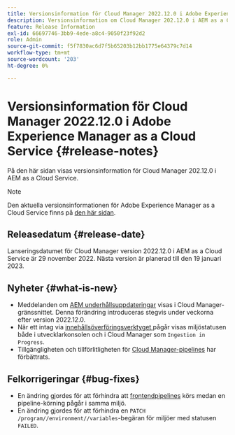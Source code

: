```yaml
---
title: Versionsinformation för Cloud Manager 2022.12.0 i Adobe Experience Manager as a Cloud Service
description: Versionsinformation om Cloud Manager 202.12.0 i AEM as a Cloud Service.
feature: Release Information
exl-id: 66697746-3bb9-4ede-a8c4-9050f23f92d2
role: Admin
source-git-commit: f5f7830ac6d7f5b65203b12bb1775e64379c7d14
workflow-type: tm+mt
source-wordcount: '203'
ht-degree: 0%

---
```


# Versionsinformation för Cloud Manager 2022.12.0 i Adobe Experience Manager as a Cloud Service {#release-notes}

På den här sidan visas versionsinformation för Cloud Manager 202.12.0 i AEM as a Cloud Service.

>[!NOTE]
>
>Den aktuella versionsinformationen för Adobe Experience Manager as a Cloud Service finns på [den här sidan](/help/release-notes/release-notes-cloud/release-notes-current.md).

## Releasedatum {#release-date}

Lanseringsdatumet för Cloud Manager version 2022.12.0 i AEM as a Cloud Service är 29 november 2022. Nästa version är planerad till den 19 januari 2023.

## Nyheter {#what-is-new}

* Meddelanden om [AEM underhållsuppdateringar](/help/overview/what-is-new-and-different.md#aem-updates) visas i Cloud Manager-gränssnittet. Denna förändring introduceras stegvis under veckorna efter version 2022.12.0.
* När ett intag via [innehållsöverföringsverktyget ](/help/journey-migration/content-transfer-tool/using-content-transfer-tool/overview-content-transfer-tool.md) pågår visas miljöstatusen både i utvecklarkonsolen och i Cloud Manager som `Ingestion in Progress`.
* Tillgängligheten och tillförlitligheten för [Cloud Manager-pipelines](/help/implementing/cloud-manager/configuring-pipelines/introduction-ci-cd-pipelines.md) har förbättrats.

## Felkorrigeringar {#bug-fixes}

* En ändring gjordes för att förhindra att [frontendpipelines](/help/implementing/cloud-manager/configuring-pipelines/introduction-ci-cd-pipelines.md#front-end) körs medan en pipeline-körning pågår i samma miljö.
* En ändring gjordes för att förhindra en `PATCH /program//environment//variables`-begäran för miljöer med statusen `FAILED`.

